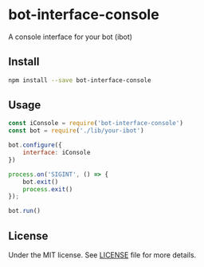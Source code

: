 # bot-interface-console

A console interface for your bot (ibot)

## Install

```sh
npm install --save bot-interface-console
```

## Usage

```js
const iConsole = require('bot-interface-console')
const bot = require('./lib/your-ibot')

bot.configure({
    interface: iConsole
})

process.on('SIGINT', () => {
    bot.exit()
    process.exit()
});

bot.run()
```

## License

Under the MIT license. See [LICENSE](https://github.com/demsking/bot-interface-console/blob/master/LICENSE) file for more details.
